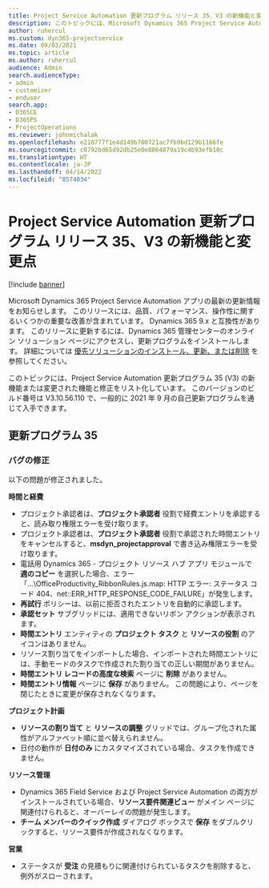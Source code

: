 ```yaml
---
title: Project Service Automation 更新プログラム リリース 35、V3 の新機能と変更点
description: このトピックには、Microsoft Dynamics 365 Project Service Automation 更新プログラム リリース 35 V3 で利用可能な機能と修正がリストされています。
author: ruhercul
ms.custom: dyn365-projectservice
ms.date: 09/03/2021
ms.topic: article
ms.author: ruhercul
audience: Admin
search.audienceType:
- admin
- customizer
- enduser
search.app:
- D365CE
- D365PS
- ProjectOperations
ms.reviewer: johnmichalak
ms.openlocfilehash: e210777f1e4d149b700721ac7fb9bd129b1166fe
ms.sourcegitcommit: c0792bd65d92db25e0e8864879a19c4b93efb10c
ms.translationtype: HT
ms.contentlocale: ja-JP
ms.lasthandoff: 04/14/2022
ms.locfileid: "8574034"
---
```

# <a name="whats-new-or-changed-in-project-service-automation-update-release-35-v3"></a>Project Service Automation 更新プログラム リリース 35、V3 の新機能と変更点

[!include [banner](../includes/psa-now-project-operations.md)]

Microsoft Dynamics 365 Project Service Automation アプリの最新の更新情報をお知らせします。 このリリースには、品質、パフォーマンス、操作性に関するいくつかの重要な改善が含まれています。 Dynamics 365 9.x と互換性があります。 このリリースに更新するには、Dynamics 365 管理センターのオンライン ソリューション ページにアクセスし、更新プログラムをインストールします。 詳細については [優先ソリューションのインストール、更新、または削除](/power-platform/admin/install-remove-preferred-solution) を参照してください。

このトピックには、Project Service Automation 更新プログラム 35 (V3) の新機能または変更された機能と修正をリスト化しています。 このバージョンのビルド番号は V3.10.56.110 で、一般的に 2021 年 9 月の自己更新プログラムを通じて入手できます。

## <a name="update-release-35"></a>更新プログラム 35

### <a name="bug-fixes"></a>バグの修正

以下の問題が修正されました。

**時間と経費**

- プロジェクト承認者は、**プロジェクト承認者** 役割で経費エントリを承認すると、読み取り権限エラーを受け取ります。
- プロジェクト承認者は、**プロジェクト承認者** 役割で承認された時間エントリをキャンセルすると、**msdyn_projectapproval** で書き込み権限エラーを受け取ります。
- 電話用 Dynamics 365 - プロジェクト リソース ハブ アプリ モジュールで **週のコピー** を選択した場合、エラー「...\OfficeProductivity_RibbonRules.js.map: HTTP エラー: ステータス コード 404、net::ERR_HTTP_RESPONSE_CODE_FAILURE」が発生します。
- **再試行** ポリシーは、以前に拒否されたエントリを自動的に承認します。
- **承認セット** サブグリッドには、適用できないリボン アクションが表示されます。
- **時間エントリ** エンティティの **プロジェクト タスク** と **リソースの役割** のアイコンはありません。
- リソース割り当てをインポートした場合、インポートされた時間エントリには、手動モードのタスクで作成された割り当ての正しい期間がありません。
- **時間エントリ レコードの高度な検索** ページに **削除** がありません。
- **時間エントリ情報** ページに **保存** がありません。 この問題により、ページを閉じたときに変更が保存されなくなります。

**プロジェクト計画**

- **リソースの割り当て** と **リソースの調整** グリッドでは、グループ化された属性がアルファベット順に並べ替えられません。
- 日付の動作が **日付のみ** にカスタマイズされている場合、タスクを作成できません。

**リソース管理**

- Dynamics 365 Field Service および Project Service Automation の両方がインストールされている場合、**リソース要件関連ビュー** がメイン ページに関連付けられると、オーバーレイの問題が発生します。
- **チーム メンバーのクイック作成** ダイアログ ボックスで **保存** をダブルクリックすると、リソース要件が作成されなくなります。

**営業**

- ステータスが **受注** の見積もりに関連付けられているタスクを削除すると、例外がスローされます。
